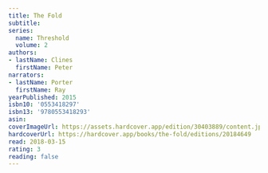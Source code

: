 ```yaml
---
title: The Fold
subtitle:
series:
  name: Threshold
  volume: 2
authors:
- lastName: Clines
  firstName: Peter
narrators:
- lastName: Porter
  firstName: Ray
yearPublished: 2015
isbn10: '0553418297'
isbn13: '9780553418293'
asin:
coverImageUrl: https://assets.hardcover.app/edition/30403889/content.jpeg
hardcoverUrl: https://hardcover.app/books/the-fold/editions/20184649
read: 2018-03-15
rating: 3
reading: false
---
```

